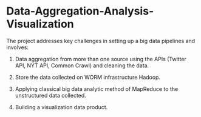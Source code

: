# Data-Aggregation-Analysis-Visualization
The project addresses key challenges in setting up a big data pipelines and involves: 

1. Data aggregation from more than one source using the APIs (Twitter API, NYT API, Common Crawl) and cleaning the data. 

2. Store the data collected on WORM infrastructure Hadoop.

3. Applying classical big data analytic method of MapReduce to the unstructured data collected. 

4. Building a visualization data product.
